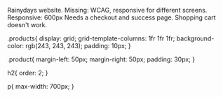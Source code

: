 Rainydays website.
Missing: WCAG, responsive for different screens. 
Responsive: 600px
Needs a checkout and success page.
Shopping cart doesn't work.

 

 .products{
    display: grid;
    grid-template-columns: 1fr 1fr 1fr;
    background-color: rgb(243, 243, 243);
    padding: 10px;
  }
  
  .product{
    margin-left: 50px;
    margin-right: 50px;
    padding: 30px;
  }
  
 

  h2{
      order: 2;
  }

  p{
      max-width: 700px;
  }








